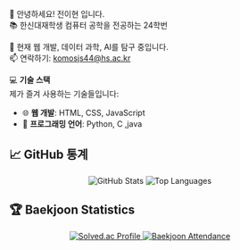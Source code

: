 👋 안녕하세요! 전이현 입니다.   
📚 한신대재학생 컴퓨터 공학을 전공하는 24학번   
  

👀 현재 웹 개발, 데이터 과학, AI를 탐구 중입니다.  
📫 연락하기: komosjs44@hs.ac.kr

💻 **기술 스택**  
제가 즐겨 사용하는 기술들입니다:  
- 🌐 **웹 개발**: HTML, CSS, JavaScript  
- 🐍 **프로그래밍 언어**: Python, C ,java

## 📈 **GitHub 통계**  
<p align="center"> 
  <img src="https://github-readme-stats.vercel.app/api?username=hyooiner&show_icons=true&theme=radical" alt="GitHub Stats" />  
  <img src="https://github-readme-stats.vercel.app/api/top-langs/?username=hyooiner&layout=compact&theme=radical" alt="Top Languages" />  
</p>


## 🏆 **Baekjoon Statistics**

<p align="center">
  <a href="https://solved.ac/komosjs44/">
    <img src="http://mazassumnida.wtf/api/v2/generate_badge?boj=komosjs44" alt="Solved.ac Profile"/>
  </a>
  <a href="https://solved.ac/komosjs44/">
    <img src="http://mazandi.herokuapp.com/api?handle=komosjs44&theme=warm" alt="Baekjoon Attendance"/>
  </a>
</p>

